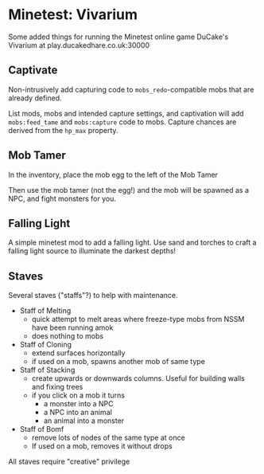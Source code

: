 # Minetest: Vivarium

Some added things for running the Minetest online game DuCake's Vivarium at play.ducakedhare.co.uk:30000

## Captivate

Non-intrusively add capturing code to `mobs_redo`-compatible mobs that are already defined.

List mods, mobs and intended capture settings, and captivation will add `mobs:feed_tame` and `mobs:capture` code to mobs. Capture chances are derived from the `hp_max` property.

## Mob Tamer

In the inventory, place the mob egg to the left of the Mob Tamer

Then use the mob tamer (not the egg!) and the mob will be spawned as a NPC, and fight monsters for you.

## Falling Light

A simple minetest mod to add a falling light. Use sand and torches to craft a falling light source to illuminate the darkest depths!

## Staves

Several staves ("staffs"?) to help with maintenance.

* Staff of Melting
	* quick attempt to melt areas where freeze-type mobs from NSSM have been running amok
	* does nothing to mobs
* Staff of Cloning
	* extend surfaces horizontally
	* if used on a mob, spawns another mob of same type
* Staff of Stacking
	* create upwards or downwards columns. Useful for building walls and fixing trees
	* if you click on a mob it turns
		* a monster into a NPC
		* a NPC into an animal
		* an animal into a monster
* Staff of Bomf
	* remove lots of nodes of the same type at once
	* If used on a mob, removes it without drops

All staves require "creative" privilege

